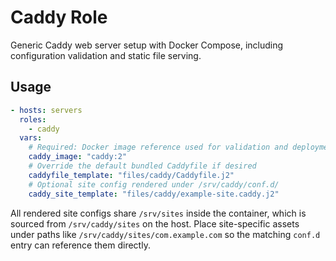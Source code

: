 # Caddy Role

Generic Caddy web server setup with Docker Compose, including configuration validation and static file serving.

## Usage

```yaml
- hosts: servers
  roles:
    - caddy
  vars:
    # Required: Docker image reference used for validation and deployment
    caddy_image: "caddy:2"
    # Override the default bundled Caddyfile if desired
    caddyfile_template: "files/caddy/Caddyfile.j2"
    # Optional site config rendered under /srv/caddy/conf.d/
    caddy_site_template: "files/caddy/example-site.caddy.j2"
```

All rendered site configs share `/srv/sites` inside the container, which is sourced from `/srv/caddy/sites` on the host. Place site-specific assets under paths like `/srv/caddy/sites/com.example.com` so the matching `conf.d` entry can reference them directly.
